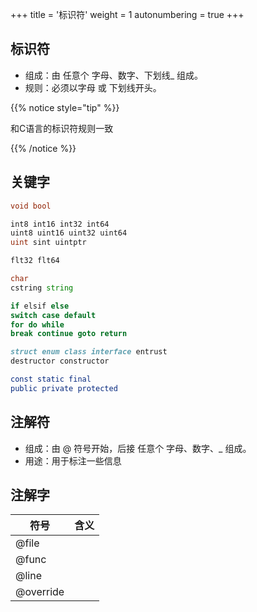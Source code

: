 +++
title = '标识符'
weight = 1
autonumbering = true
+++

## 标识符

* 组成：由 任意个 字母、数字、下划线_ 组成。
* 规则：必须以字母 或 下划线开头。

{{% notice style="tip" %}}

和C语言的标识符规则一致

{{% /notice %}}

## 关键字

```D
void bool 

int8 int16 int32 int64
uint8 uint16 uint32 uint64
uint sint uintptr

flt32 flt64

char 
cstring string

if elsif else
switch case default
for do while
break continue goto return

struct enum class interface entrust
destructor constructor

const static final
public private protected

```


## 注解符
* 组成：由 @ 符号开始，后接 任意个 字母、数字、_ 组成。
* 用途：用于标注一些信息

## 注解字

|   符号  |  		含义		|
|---------|--------------------|
| @file   | 	|
| @func	  | 	|
| @line	  | 	|
| @override	  | 	|


